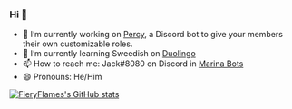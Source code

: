 ### Hi 👋

- 🔭 I’m currently working on [Percy](https://github.com/FieryFlames/Percy), a Discord bot to give your members their own customizable roles.
- 🌱 I’m currently learning Sweedish on [Duolingo](https://www.duolingo.com/)
- 📫 How to reach me: Jack#8080 on Discord in [Marina Bots](https://discord.gg/TKspeKB)
- 😄 Pronouns: He/Him

[![FieryFlames's GitHub stats](https://github-readme-stats.vercel.app/api?username=FieryFlames&theme=radical&show_icons=true)](https://github.com/anuraghazra/github-readme-stats)

